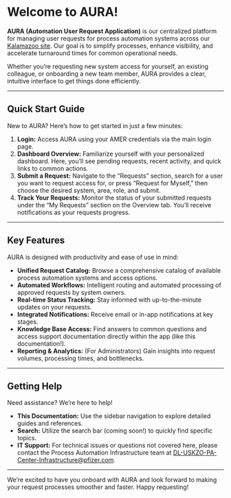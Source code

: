 # Welcome to AURA!

**AURA (Automation User Request Application)** is our centralized platform for managing user requests for process automation systems across our [Kalamazoo site](https://pfizer.sharepoint.com/sites/pfizerglobalsupply-kalamazoo). Our goal is to simplify processes, enhance visibility, and accelerate turnaround times for common operational needs.

Whether you’re requesting new system access for yourself, an existing colleague, or onboarding a new team member, AURA provides a clear, intuitive interface to get things done efficiently.

---

## Quick Start Guide

New to AURA? Here’s how to get started in just a few minutes:

1. **Login:** Access AURA using your AMER credentials via the main login page.
2. **Dashboard Overview:** Familiarize yourself with your personalized dashboard. Here, you’ll see pending requests, recent activity, and quick links to common actions.
3. **Submit a Request:** Navigate to the “Requests” section, search for a user you want to request access for, or press “Request for Myself,” then choose the desired system, area, role, and submit.
4. **Track Your Requests:** Monitor the status of your submitted requests under the “My Requests” section on the Overview tab. You’ll receive notifications as your requests progress.

---

## Key Features

AURA is designed with productivity and ease of use in mind:

* **Unified Request Catalog:** Browse a comprehensive catalog of available process automation systems and access options.
* **Automated Workflows:** Intelligent routing and automated processing of approved requests by system owners.
* **Real-time Status Tracking:** Stay informed with up-to-the-minute updates on your requests.
* **Integrated Notifications:** Receive email or in-app notifications at key stages.
* **Knowledge Base Access:** Find answers to common questions and access support documentation directly within the app (like this documentation!).
* **Reporting & Analytics:** (For Administrators) Gain insights into request volumes, processing times, and bottlenecks.

---

## Getting Help

Need assistance? We’re here to help!

* **This Documentation:** Use the sidebar navigation to explore detailed guides and references.
* **Search:** Utilize the search bar (coming soon!) to quickly find specific topics.
* **IT Support:** For technical issues or questions not covered here, please contact the Process Automation Infrastructure team at [DL-USKZO-PA-Center-Infrastructure@pfizer.com](mailto:DL-USKZO-PA-Center-Infrastructure@pfizer.com).

---

We’re excited to have you onboard with AURA and look forward to making your request processes smoother and faster. Happy requesting!